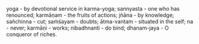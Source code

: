 yoga - by devotional service in karma-yoga; sannyasta - one who has renounced; karmāṇam - the fruits of actions; jñāna - by knowledge; sañchinna - cut; saṁśayam - doubts; ātma-vantam - situated in the self; na - never; karmāṇi - works; nibadhnanti - do bind; dhanam-jaya - O conqueror of riches.